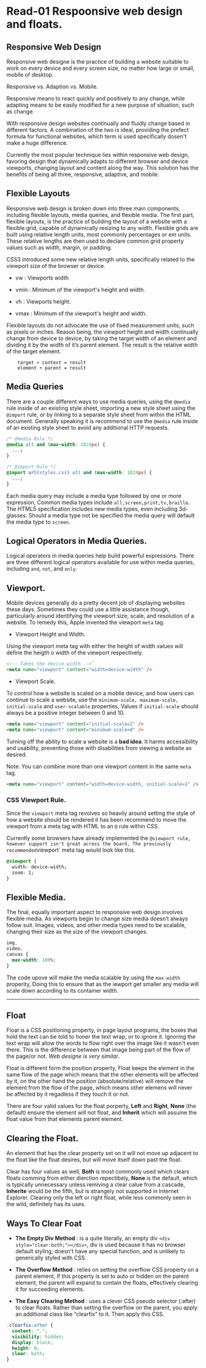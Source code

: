 # Read-01 Respoonsive web design and floats.



## Responsive Web Design

Responsive web designe is the practice of building a website suitable to work on every device and every screen size, no matter how large or small, mobile of desktop.

Responsive vs. Adaption vs. Mobile.

Responsive means to react quickly and positively to any change, while adapting means to be easily modified for a new purpose of situation, such as change.

With responsive design websites continually and fluidly change based in different factors. A combination of the two is ideal, providing the prefect formula for functional websites, which term is used specifically dosen't make a huge difference.

Currently the most popular technique lies within responsive web design, favoring design that dynamically adapts to different browser and device viewports, changing layout and content along the way. This solution has the benefits of being all three, responsive, adaptive, and mobile.

## Flexible Layouts

Responsive web design is broken down into three main components, including flexible layouts, media queries, and flexible media. The first part, flexible layouts, is the practice of building the layout of a website with a flexible grid, capable of dynamically resizing to any width. Flexible grids are built using relative length units, most commonly percentages or em units. These relative lengths are then used to declare common grid property values such as width, margin, or padding.

CSS3 introduced some new relative length units, specifically related to the viewport size of the browser or device.

- vw : Viewports width

- vmin : Minimum of the viewport's height and width.

- vh : Viewports height.

- vmax : Minimum of the viewport's height and width.

Flexible layouts do not advocate the use of fixed measurement units, such as pixels or inches. Reason being, the viewport height and width continually change from device to device, by taking the target width of an element and dividing it by the width of it’s parent element. The result is the relative width of the target element.

        target ÷ context = result
        element ÷ parent = result

## Media Queries

There are a couple different ways to use media queries, using the `@media` rule inside of an existing style sheet, importing a new style sheet using the `@import` rule, or by linking to a separate style sheet from within the HTML document. Generally speaking it is recommend to use the `@media` rule inside of an existing style sheet to avoid any additional HTTP requests.

```css
/* @media Rule */
@media all and (max-width: 1024px) {
  ...;
}

/* @import Rule */
@import url(styles.css) all and (max-width: 1024px) {
  ...;
}
```

Each media query may include a media type followed by one or more expression, Common media types include `all,screen,print,tv,braille`. The HTML5 specification includes new media types, even including 3d-glasses. Should a media type not be specified the media query will default the media type to `screen`.

## Logical Operators in Media Queries.

Logical operators in media queries help build powerful expressions. There are three different logical operators available for use within media queries, including `and`, `not`, and `only`.

## Viewport.

Mobile devices generally do a pretty decent job of displaying websites these days. Sometimes they could use a little assistance though, particularly around identifying the viewport size, scale, and resolution of a website. To remedy this, Apple invented the viewport `meta` tag.

- Viewport Height and Width.

Using the viewport meta tag with either the height of width values will define the heigth o width of the viewport respectively.

```html
<!-- Takes the device width -->`
<meta name="viewport" content="width=device-width" />
```

- Viewport Scale.

To control how a website is scaled on a moblie device, and how users can continue to scale a website, use the `minimum-scale, maximum-scale, initial-scale` and `user-scalable` properties, Values if `initial-scale` should always be a positive integer between 0 and 10.

```html
<meta name="viewport" content="initial-scale=2" />
<meta name="viewport" content="minimum-scale=0" />
```

Turning off the ability to scale a website is a **bad idea**. It harms accessibility and usability, preventing those with disabilities from viewing a website as desired.

Note: You can combine more than one viewport content in the same `meta` tag.

```html
<meta name="viewport" content="width=device-width, initial-scale=1" />
```

### CSS Viewport Rule.

Since the `viewport` meta tag revolves so heavily around setting the style of how a website should be rendered it has been recommend to move the viewport from a meta tag with HTML to an `@` rule within CSS.

Currently some browsers have already implemented the `@viewport rule, however support isn't great across the board, The previously recommended`viewport` meta tag would look like this.

```css
@viewport {
  width: device-width;
  zoom: 1;
}
```

## Flexible Media.

The final, equally important aspect to responsive web design involves flexible media. As viewports begin to change size media doesn’t always follow suit. Images, videos, and other media types need to be scalable, changing their size as the size of the viewport changes.

```css
img,
video,
canvas {
  max-width: 100%;
}
```

The code upove will make the media scalable by using the `max-width` properity, Doing this to ensure that as the iewport get smaller any media will scale down according to its container width.

---

## Float

Float is a CSS positioning property, in page layout programs, the boxes that hold the text can be told to honer the text wrap, or to ignore it. Ignoring the text wrap will allow the words to flow right over the image like it wasn't even there. This is the difference between that image being part of the flow of the page/or not. _Web designe is very similar_.

Float is different form the position property, Float keeps the element in the same flow of the page which means that the other elements will be affected by it, on the other hand the position (absolute/relative) will remove the element from the flow of the page, which means other elemens will never be affected by it regadless if they touch it or not.

There are four valid values for the float porperty, **Left** and **Right**, **None** (the default) ensure the element will not float, and **Inherit** which will assume the float value from that elements parent element.

## Clearing the Float.

An element that has the clear property set on it will not move up adjacent to the float like the float desires, but will move itself down past the float.

Clear has four values as well, **Both** is most commonly used which clears floats comming from either dierction repectibely, **None** is the default, which is typically unnecessary unless remiving a clear calue from a cascade, **Inherite** would be the fifth, but is strangely not supported in Internet Explorer. Clearing only the left or right float, while less commonly seen in the wild, definitely has its uses.

## Ways To Clear Foat

- **The Empty Div Method** : is a quite literally, an empty div `<div style="clear:both;"></div>`, div is used because it has no browser default styling, doesn't have any special function, and is unlikely to generically styled with CSS.

- **The Overflow Method** : relies on setting the overflow CSS property on a parent element, If this property is set to auto or hidden on the parent element, the parent will expand to contain the floats, effectively clearing it for succeeding elements.

- **The Easy Clearing Method** : uses a clever CSS pseudo selector (:after) to clear floats. Rather than setting the overflow on the parent, you apply an additional class like “clearfix” to it. Then apply this CSS.

```css
.clearfix:after {
  content: ".";
  visibility: hidden;
  display: block;
  height: 0;
  clear: both;
}
```
